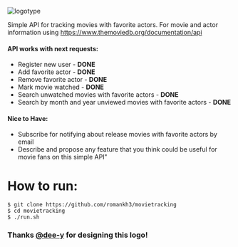 ![logotype](https://user-images.githubusercontent.com/16310793/42381795-e2b82558-813a-11e8-99fa-09ac013d5a3e.png)


Simple API for tracking movies with favorite actors. For movie and actor information using https://www.themoviedb.org/documentation/api 

#### API works with next requests:
* Register new user - <b>DONE</b>
* Add favorite actor - <b>DONE</b>
* Remove favorite actor - <b>DONE</b>
* Mark movie watched - <b>DONE</b>
* Search unwatched movies with favorite actors - <b>DONE</b>
* Search by month and year unviewed movies with favorite actors - <b>DONE</b>


#### Nice to Have:

* Subscribe for notifying about release movies with favorite actors by email 
* Describe and propose any feature that you think could be useful for movie fans on this simple API"

# How to run:
```$xslt
$ git clone https://github.com/romankh3/movietracking
$ cd movietracking
$ ./run.sh
```

### Thanks [@dee-y](https://github.com/dee-y) for designing this logo!
